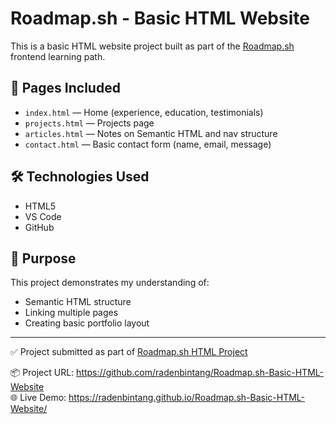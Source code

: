 # Roadmap.sh - Basic HTML Website

This is a basic HTML website project built as part of the [Roadmap.sh](https://roadmap.sh/frontend) frontend learning path.

## 📄 Pages Included
- `index.html` — Home (experience, education, testimonials)
- `projects.html` — Projects page
- `articles.html` — Notes on Semantic HTML and nav structure
- `contact.html` — Basic contact form (name, email, message)

## 🛠 Technologies Used
- HTML5
- VS Code
- GitHub

## 📌 Purpose
This project demonstrates my understanding of:
- Semantic HTML structure
- Linking multiple pages
- Creating basic portfolio layout

---

✅ Project submitted as part of [Roadmap.sh HTML Project](https://roadmap.sh/frontend/html-project)

📦 Project URL: https://github.com/radenbintang/Roadmap.sh-Basic-HTML-Website  
🌐 Live Demo: https://radenbintang.github.io/Roadmap.sh-Basic-HTML-Website/
